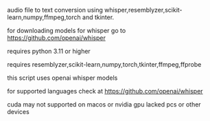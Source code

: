 audio file to text conversion using whisper,resemblyzer,scikit-learn,numpy,ffmpeg,torch and tkinter.

for downloading models for whisper go to https://github.com/openai/whisper

requires python 3.11 or higher

requires resemblyzer,scikit-learn,numpy,torch,tkinter,ffmpeg,ffprobe

this script uses openai whisper models

for supported languages check at https://github.com/openai/whisper

cuda may not supported on macos or nvidia gpu lacked pcs  or other  devices
